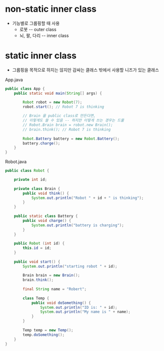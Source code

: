# non-static inner class  
- 기능별로 그룹핑할 때 사용  
  - 로봇 -- outer class  
  - 뇌, 팔, 다리 -- inner class  

# static inner class  
- 그룹핑을 목적으로 하지는 않지만 감싸는 클래스 밖에서 사용할 니즈가 있는 클래스  

App.java
```java
public class App {
	public static void main(String[] args) {

		Robot robot = new Robot(7);
		robot.start(); // Robot 7 is thinking
		
		// Brain 을 public class로 만든다면,
		// 이렇게도 쓸 수 있음 -- 하지만 이렇게 쓰는 경우는 드묾
		// Robot.Brain brain = robot.new Brain();
		// brain.think(); // Robot 7 is thinking
		
		Robot.Battery battery = new Robot.Battery();
		battery.charge();
	}
}
```

Robot.java
```java
public class Robot {

	private int id;
	
	private class Brain {
		public void think() {
			System.out.println("Robot " + id + " is thinking");
		}
	}
	
	public static class Battery {
		public void charge() {
			System.out.println("battery is charging");
		}
	}
	
	public Robot (int id) {
		this.id = id;
	}
	
	public void start() {
		System.out.println("starting robot " + id);
		
		Brain brain = new Brain();
		brain.think();
		
		final String name = "Robert";
		
		class Temp {
			public void doSomething() {
				System.out.println("ID is: " + id);
				System.out.println("My name is " + name);
			}
		}
		
		Temp temp = new Temp();
		temp.doSomething();
	}
}
```